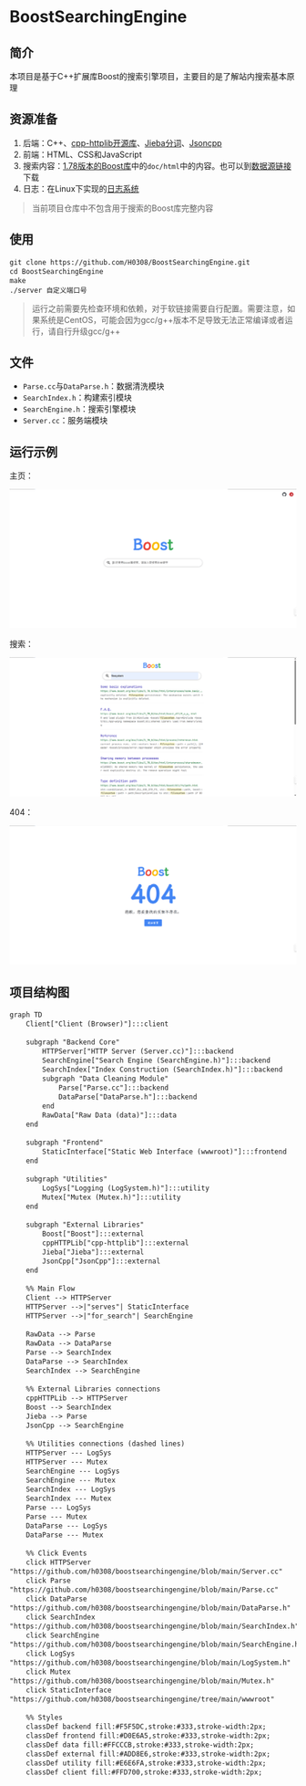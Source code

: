 # BoostSearchingEngine

## 简介

本项目是基于C++扩展库Boost的搜索引擎项目，主要目的是了解站内搜索基本原理

## 资源准备

1. 后端：C++、[cpp-httplib开源库](https://github.com/yhirose/cpp-httplib)、[Jieba分词](https://github.com/fxsjy/jieba)、[Jsoncpp](https://www.help-doc.top/%E5%85%B6%E5%AE%83/%E5%85%B3%E4%BA%8EJSONCPP%E5%BA%93/%E5%85%B3%E4%BA%8EJSONCPP%E5%BA%93.html#jsoncpp)
2. 前端：HTML、CSS和JavaScript
3. 搜索内容：[1.78版本的Boost库](https://archives.boost.io/release/1.78.0/source/)中的`doc/html`中的内容。也可以到[数据源链接](https://github.com/H0308/Boostv1.78)下载
4. 日志：在Linux下实现的[日志系统](https://www.help-doc.top/Linux/19.%20Linux%E7%BA%BF%E7%A8%8B/6.%20%E6%97%A5%E5%BF%97%E7%B3%BB%E7%BB%9F/6.%20%E6%97%A5%E5%BF%97%E7%B3%BB%E7%BB%9F.html#_1)

> 当前项目仓库中不包含用于搜索的Boost库完整内容

## 使用

```shell
git clone https://github.com/H0308/BoostSearchingEngine.git
cd BoostSearchingEngine
make
./server 自定义端口号
```

> 运行之前需要先检查环境和依赖，对于软链接需要自行配置。需要注意，如果系统是CentOS，可能会因为gcc/g\+\+版本不足导致无法正常编译或者运行，请自行升级gcc/g\+\+

## 文件

- `Parse.cc`与`DataParse.h`：数据清洗模块
- `SearchIndex.h`：构建索引模块
- `SearchEngine.h`：搜索引擎模块
- `Server.cc`：服务端模块

## 运行示例

主页：

![主页](README_Assets/image.png)

搜索：

![搜索](README_Assets/image1.png)

404：

![404](README_Assets/image2.png)

## 项目结构图
```mermaid
graph TD
    Client["Client (Browser)"]:::client

    subgraph "Backend Core"
        HTTPServer["HTTP Server (Server.cc)"]:::backend
        SearchEngine["Search Engine (SearchEngine.h)"]:::backend
        SearchIndex["Index Construction (SearchIndex.h)"]:::backend
        subgraph "Data Cleaning Module"
            Parse["Parse.cc"]:::backend
            DataParse["DataParse.h"]:::backend
        end
        RawData["Raw Data (data)"]:::data
    end

    subgraph "Frontend"
        StaticInterface["Static Web Interface (wwwroot)"]:::frontend
    end

    subgraph "Utilities"
        LogSys["Logging (LogSystem.h)"]:::utility
        Mutex["Mutex (Mutex.h)"]:::utility
    end

    subgraph "External Libraries"
        Boost["Boost"]:::external
        cppHTTPLib["cpp-httplib"]:::external
        Jieba["Jieba"]:::external
        JsonCpp["JsonCpp"]:::external
    end

    %% Main Flow
    Client --> HTTPServer
    HTTPServer -->|"serves"| StaticInterface
    HTTPServer -->|"for_search"| SearchEngine

    RawData --> Parse
    RawData --> DataParse
    Parse --> SearchIndex
    DataParse --> SearchIndex
    SearchIndex --> SearchEngine

    %% External Libraries connections
    cppHTTPLib --> HTTPServer
    Boost --> SearchIndex
    Jieba --> Parse
    JsonCpp --> SearchEngine

    %% Utilities connections (dashed lines)
    HTTPServer --- LogSys
    HTTPServer --- Mutex
    SearchEngine --- LogSys
    SearchEngine --- Mutex
    SearchIndex --- LogSys
    SearchIndex --- Mutex
    Parse --- LogSys
    Parse --- Mutex
    DataParse --- LogSys
    DataParse --- Mutex

    %% Click Events
    click HTTPServer "https://github.com/h0308/boostsearchingengine/blob/main/Server.cc"
    click Parse "https://github.com/h0308/boostsearchingengine/blob/main/Parse.cc"
    click DataParse "https://github.com/h0308/boostsearchingengine/blob/main/DataParse.h"
    click SearchIndex "https://github.com/h0308/boostsearchingengine/blob/main/SearchIndex.h"
    click SearchEngine "https://github.com/h0308/boostsearchingengine/blob/main/SearchEngine.h"
    click LogSys "https://github.com/h0308/boostsearchingengine/blob/main/LogSystem.h"
    click Mutex "https://github.com/h0308/boostsearchingengine/blob/main/Mutex.h"
    click StaticInterface "https://github.com/h0308/boostsearchingengine/tree/main/wwwroot"

    %% Styles
    classDef backend fill:#F5F5DC,stroke:#333,stroke-width:2px;
    classDef frontend fill:#D0E6A5,stroke:#333,stroke-width:2px;
    classDef data fill:#FFCCCB,stroke:#333,stroke-width:2px;
    classDef external fill:#ADD8E6,stroke:#333,stroke-width:2px;
    classDef utility fill:#E6E6FA,stroke:#333,stroke-width:2px;
    classDef client fill:#FFD700,stroke:#333,stroke-width:2px;
```
